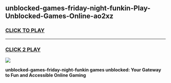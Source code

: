 
## unblocked-games-friday-night-funkin-Play-Unblocked-Games-Online-ao2xz
<h3>
<a href="https://premium76.site?title=unblocked-games-friday-night-funkin&ref=25A">CLICK TO PLAY</a></h3>
<hr>

<h3>
<a href="https://premium76.site?title=unblocked-games-friday-night-funkin&ref=25A">CLICK 2 PLAY</a>
  
</h3>

<a href="https://premium76.site?title=unblocked-games-friday-night-funkin&ref=25A"><img src="https://clearcache.store/games.png"></a>


**unblocked-games-friday-night-funkin games unblocked: Your Gateway to Fun and Accessible Online Gaming**
